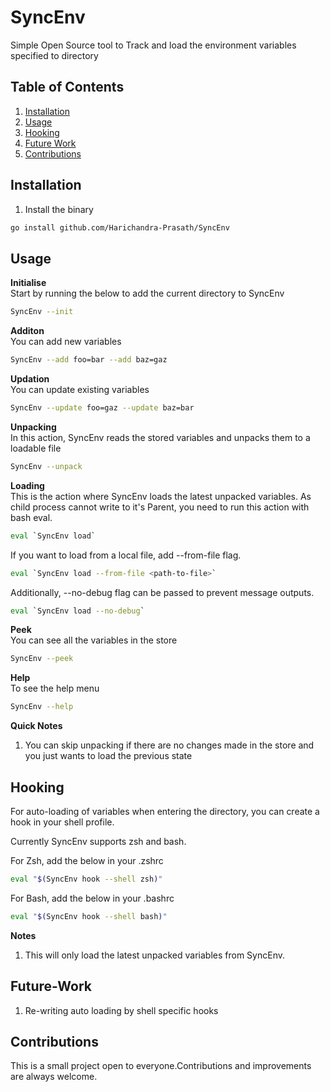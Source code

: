 # SyncEnv

Simple Open Source tool to Track and load the environment variables specified to directory   

## Table of Contents

1. [Installation](#installation)
2. [Usage](#usage)
3. [Hooking](#hooking)
4. [Future Work](#future-work)
5. [Contributions](#contributions)

## Installation

1. Install the binary  

```bash
go install github.com/Harichandra-Prasath/SyncEnv
```

## Usage

**Initialise**  
Start by running the below to add the current directory to SyncEnv     
```bash
SyncEnv --init
```
  
**Additon**   
You can add new variables  
```bash
SyncEnv --add foo=bar --add baz=gaz  
``` 
**Updation**  
You can update existing variables   
```bash
SyncEnv --update foo=gaz --update baz=bar
```

**Unpacking**  
In this action, SyncEnv reads the stored variables and unpacks them to a loadable file  
```bash
SyncEnv --unpack
```

**Loading**  
This is the action where SyncEnv loads the latest unpacked variables. As child process cannot write to it's Parent, you need to run this action with bash eval.   
```bash
eval `SyncEnv load`  
```   
   
If you want to load from a local file, add --from-file flag.   

```bash
eval `SyncEnv load --from-file <path-to-file>`
```
   
Additionally, --no-debug flag can be passed to prevent message outputs.  

```bash
eval `SyncEnv load --no-debug`
```
  
**Peek**   
You can see all the variables in the store   
```bash
SyncEnv --peek
```
  
**Help**  
To see the help menu  
```bash
SyncEnv --help
```


**Quick Notes**   
1. You can skip unpacking if there are no changes made in the store and you just wants to load the previous state  

## Hooking

For auto-loading of variables when entering the directory, you can create a hook in your shell profile.  

Currently SyncEnv supports zsh and bash.     

For Zsh, add the below in your .zshrc  
```bash
eval "$(SyncEnv hook --shell zsh)"
```

For Bash, add the below in your .bashrc  
```bash
eval "$(SyncEnv hook --shell bash)"
```
  
**Notes**  
1. This will only load the latest unpacked variables from SyncEnv.   

## Future-Work
  
1. Re-writing auto loading by shell specific hooks  

## Contributions  

This is a small project open to everyone.Contributions and improvements are always welcome.  